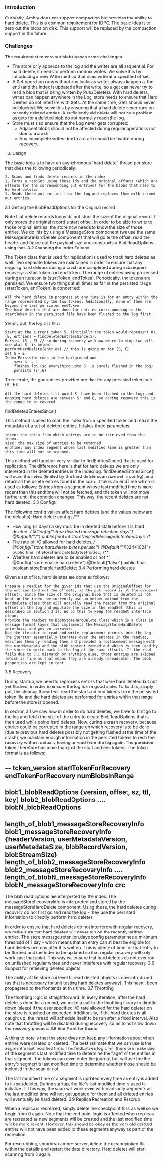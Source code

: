 ### Introduction

Currently, Ambry does not support compaction but provides the ability to hard delete. This is a common requirement for IDPC. The basic idea is to zero out the blobs on disk. This support will be replaced by the compaction support in the future.

### Challenges

The requirement to zero out blobs poses some challenges

  * The store only appends to the log and the writes are all sequential. For hard delete, it needs to perform random writes. We solve this by introducing a new Write method that does write at a specified offset.
  * A Get operation runs without any locks as writes always happen at the end (and the index is updated after the write, so a get can never try to read a blob that is being written by Puts/Deletes). With hard deletes, writes can happen anywhere in the Log, store needs to ensure that Hard Deletes do not interfere with Gets. At the same time, Gets should never be blocked. We solve this by ensuring that a hard delete never runs on recently deleted entries. A sufficiently old delete will not be a problem as gets for a deleted blob do not normally reach the log.
  * Store must also ensure that the Log never gets corrupted:
    - Adjacent blobs should not be affected during regular operations nor due to a crash.
    - Any incomplete writes due to a crash should be fixable during recovery.

3. Design

The basic idea is to have an asynchronous "hard delete" thread per store that does the following periodically:

    1. Scans and finds delete records in the index
    1. Forms a readSet using these ids and the original offsets (which are offsets for the corresponding put entries) for the blobs that need to be hard deleted
    1. Reads these put entries from the log and replaces them with zeroed out entries.

3.1 Getting the BlobReadOptions for the Original record

Note that delete records today do not store the size of the original record. It only stores the original record's start offset. In order to be able to write to those original entries, the store now needs to know the size of those entries. We do this by using a MessageStore component (we use the same MessageStoreHardDelete component) that will go to the offset, read the header and figure out the payload size and constructs a BlobReadOptions using that.
3.2 Scanning the Index
Tokens

The Token class that is used for replication is used to track hard deletes as well. Two separate tokens are maintained in order to ensure that any ongoing hard deletes during a crash are completed during subsequent recovery: a startToken and endToken. The range of entries being processed during an iteration is (startToken, endToken]. Periodically, the tokens are persisted. We ensure two things at all times as far as the persisted range (startToken, endToken) is concerned:

    All the hard delete in progress at any time is for an entry within the range represented by the two tokens. Additionally, none of them are beyond the last persisted endToken
    The hard deletes that are done for entries corresponding to the startToken in the persisted file have been flushed to the log first.


Simply put, the logic is this:

    Start at the current token S. (Initially the token would represent 0).
    (E, entries) = findDeletedEntriesSince(S).
    Persist (S', E) // so during recovery we know where to stop (we will see what S' is below).
    performHardDelete(entries) // this is going on for (S, E]
    set S = E
    Index Persistor runs in the background and
        sets S' = S
        flushes log (so everything upto S' is surely flushed in the log)
        persists (S',E)

To reiterate, the guarantees provided are that for any persisted token pair (S', E):

    All the hard deletes till point S' have been flushed in the log; and
    Ongoing hard deletes are between S' and E, so during recovery this is the range to be covered.

findDeletedEntriesSince()

This method is used to scan the index from a specified token and return the metadata of a set of deleted entries. It takes three parameters:

    token: the token from which entries are to be retrieved from the index.
    size: the max size of entries to be returned.
    endTime: any index segment whose last modified time is greater than this time will not be scanned.


This method will function very similar to findEntriesSince() that is used for replication. The difference here is that for hard deletes we are only interested in the deleted entries in the index/log. findDeletedEntriesSince() will scan the index (limited by the hard delete scan size set in config), and return all the delete entries found in the scan. It takes an endTime which is used as follows: Entries from a segment whose last modified time is more recent than this endtime will not be fetched, and the token will not move further until the condition changes. This way, the recent deletes are not hard deleted.
3.3 Configs

The following config values affect hard deletes (and the values below are the defaults):
Hard delete configs
/**
 * How long (in days) a key must be in deleted state before it is hard deleted.
 */
@Config("store.deleted.message.retention.days")
@Default("7")
public final int storeDeletedMessageRetentionDays;
/**
 * The rate of I/O allowed for hard deletes.
 */
@Config("store.hard.delete.bytes.per.sec")
@Default("1*1024*1024")
public final int storeHardDeleteBytesPerSec;
/**
 * Whether hard deletes are to be enabled or not
 */
@Config("store.enable.hard.delete")
@Default("false")
public final boolean storeEnableHardDelete;
3.4 Performing hard deletes

Given a set of ids, hard deletes are done as follows:

    Prepare a readSet for the given ids that use the OriginalOffset for the entries (and not the offsets, as the put record is at the original offset). Since the size of the original blob that is deleted is not kept in the index, we currently use an helper method from the hardDelete class that will actually read the header from the original offset in the log and populate the size in the readSet (this is described in section 3.1). We do this to keep the readSet interface clean.
    Provide the readSet to BlobStoreHardDelete class which is a class in message format layer that implements the MessageStoreHardDelete interface, and get an iterator.
    Use the iterator to read and write replacement records into the log. The iterator essentially iterates over the entries in the readSet, verifies them by reading them and provides a replacement message with the userMetadata and the blob content zeroed out which is then used by the store to write back to the log at the same offsets. If the read fails due to CRC mismatch or anything else, those entries are skipped (which is fine as that means they are already unreadable). The blob properties are kept in tact.

3.5 Recovery

During startup, we need to reprocess entries that were hard deleted but not yet flushed, in order to ensure the log is in a good state. To fix this, simply put, the cleanup thread will read the start and end tokens from the persisted token file and the hard deletes are performed for entries within that range before the store is opened.

In section 3.1 we saw how in order to do hard deletes, we have to first go to the log and fetch the size of the entry to create BlobReadOptions that is then used while doing hard deletes. Now, during a crash recovery, because entries could be corrupted in the range on which recovery is to be done (due to previous hard deletes possibly not getting flushed at the time of the crash), we maintain enough information in the persisted tokens to redo the recovery without actually having to read from the log again. The persisted token, therefore has more than just the start and end tokens. The token format is as follows:

 --
 token_version
 startTokenForRecovery
 endTokenForRecovery
 numBlobsInRange
 --
 blob1_blobReadOptions {version, offset, sz, ttl, key}
 blob2_blobReadOptions
 ....
 blobN_blobReadOptions
 --
 length_of_blob1_messageStoreRecoveryInfo
 blob1_messageStoreRecoveryInfo {headerVersion, userMetadataVersion, userMetadataSize, blobRecordVersion, blobStreamSize}
 length_of_blob2_messageStoreRecoveryInfo
 blob2_messageStoreRecoveryInfo
 ....
 length_of_blobN_messageStoreRecoveryInfo
 blobN_messageStoreRecoveryInfo
 crc
 ---

 

The blob read options are interpreted by the index. The messageStoreRecoveryInfo is interpreted and stored by the messageStoreHardDelete component. Using these, the hard deletes during recovery do not first go and read the log - they use the persisted information to directly perform hard deletes.

In order to ensure that hard deletes do not interfere with regular recovery, we make sure that hard deletes will never run on the recently written entries. The store.message.retention.days config parameter has a minimum threshold of 1 day - which means that an entry can at best be eligible for hard deletes one day after it is written. This is plenty of time for that entry to be flushed and the index to be updated so that regular recovery will only work past that point. This way we ensure that hard deletes do not ever run on unflushed regular writes and never interferes with regular recovery.
3.6 Support for retrieving deleted objects

The ability at the store api level to read deleted objects is now introduced (as that is necessary for unit testing hard deletes anyway). This hasn't been propagated to the frontends at this time.
3.7 Throttling

The throttling logic is straightforward. In every iteration, after the hard delete is done for a record, we make a call to the throttling library to throttle down (sleep) if the user specified I/O rate allowed for the hard deletes on the store is reached or exceeded. Additionally, if the hard deletes is all caught up, the thread will schedule itself to be run after a fixed interval. Also note that throttling will be disabled during recovery, so as to not slow down the recovery process.
3.8 End Point for Scans

A thing to note is that the store does not keep any information about when entries were created or deleted. The best estimate that we can use is the segment's last modified time. The findEntries logic will therefore make use of the segment's last modified time to determine the "age" of the entries in that segment. The tokens can even enter the journal, but will use the the entry's segment's last modified time to determine whether those should be included in the scan or not.

The last modified time of a segment is updated every time an entry is added to it (put/delete). During startup, the file's last modified time is used to initialize it. This way, the scan will work even with read-only segments as the last modified time will not get updated for them and all deleted entries will eventually be hard deleted.
3.9 Replica Recreation and Rescrub

When a replica is recreated, simply delete the checkpoint files as well so we begin from 0 again. Note that the end point logic is affected when replicas are recreated as new segments will be created and the last modified time will be more recent. However, this should be okay as the very old deleted entries will not have been added to these segments anyway as part of the recreation.

For rescrubbing, shutdown ambry-server, delete the cleanuptoken file within the datadir and restart the data directory. Hard deletes will start scanning from 0 again.